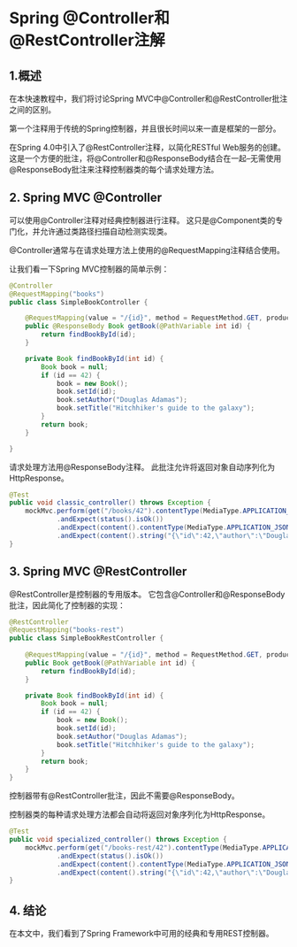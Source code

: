 # Spring @Controller和@RestController注解

## 1.概述
在本快速教程中，我们将讨论Spring MVC中@Controller和@RestController批注之间的区别。

第一个注释用于传统的Spring控制器，并且很长时间以来一直是框架的一部分。


在Spring 4.0中引入了@RestController注释，以简化RESTful Web服务的创建。 这是一个方便的批注，将@Controller和@ResponseBody结合在一起–无需使用@ResponseBody批注来注释控制器类的每个请求处理方法。

## 2. Spring MVC @Controller
可以使用@Controller注释对经典控制器进行注释。 这只是@Component类的专门化，并允许通过类路径扫描自动检测实现类。

@Controller通常与在请求处理方法上使用的@RequestMapping注释结合使用。

让我们看一下Spring MVC控制器的简单示例：

```java
@Controller
@RequestMapping("books")
public class SimpleBookController {

    @RequestMapping(value = "/{id}", method = RequestMethod.GET, produces = "application/json")
    public @ResponseBody Book getBook(@PathVariable int id) {
        return findBookById(id);
    }

    private Book findBookById(int id) {
        Book book = null;
        if (id == 42) {
            book = new Book();
            book.setId(id);
            book.setAuthor("Douglas Adamas");
            book.setTitle("Hitchhiker's guide to the galaxy");
        }
        return book;
    }

}
```

请求处理方法用@ResponseBody注释。 此批注允许将返回对象自动序列化为HttpResponse。

```java
@Test
public void classic_controller() throws Exception {
    mockMvc.perform(get("/books/42").contentType(MediaType.APPLICATION_JSON_VALUE))
            .andExpect(status().isOk())
            .andExpect(content().contentType(MediaType.APPLICATION_JSON))
            .andExpect(content().string("{\"id\":42,\"author\":\"Douglas Adamas\",\"title\":\"Hitchhiker's guide to the galaxy\"}"));
}
```

## 3. Spring MVC @RestController
@RestController是控制器的专用版本。 它包含@Controller和@ResponseBody批注，因此简化了控制器的实现：

```java
@RestController
@RequestMapping("books-rest")
public class SimpleBookRestController {
    
    @RequestMapping(value = "/{id}", method = RequestMethod.GET, produces = "application/json")
    public Book getBook(@PathVariable int id) {
        return findBookById(id);
    }

    private Book findBookById(int id) {
        Book book = null;
        if (id == 42) {
            book = new Book();
            book.setId(id);
            book.setAuthor("Douglas Adamas");
            book.setTitle("Hitchhiker's guide to the galaxy");
        }
        return book;
    }
}
```

控制器带有@RestController批注，因此不需要@ResponseBody。

控制器类的每种请求处理方法都会自动将返回对象序列化为HttpResponse。

```java
@Test
public void specialized_controller() throws Exception {
    mockMvc.perform(get("/books-rest/42").contentType(MediaType.APPLICATION_JSON_VALUE))
            .andExpect(status().isOk())
            .andExpect(content().contentType(MediaType.APPLICATION_JSON))
            .andExpect(content().string("{\"id\":42,\"author\":\"Douglas Adamas\",\"title\":\"Hitchhiker's guide to the galaxy\"}"));
}
```

## 4. 结论
在本文中，我们看到了Spring Framework中可用的经典和专用REST控制器。